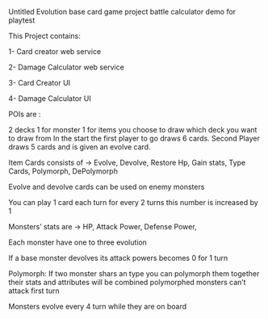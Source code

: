 Untitled Evolution base card game project battle calculator demo for playtest

This Project contains:

1- Card creator web service

2- Damage Calculator  web service

3- Card Creator UI

4- Damage Calculator UI

POIs are :

2 decks 1 for monster 1 for items  you choose to draw which deck you want to draw from
In the start the first player to go draws 6 cards. Second Player draws 5 cards and is given an evolve card.

Item Cards consists of -> Evolve, Devolve, Restore Hp, Gain stats, Type Cards, Polymorph, DePolymorph

Evolve and devolve  cards can be used on enemy monsters

You can play 1 card each turn for every 2 turns this number is increased by 1 

Monsters’ stats are -> HP, Attack Power, Defense Power,  

Each monster have one to three evolution 

If a base monster devolves its attack powers becomes 0 for 1 turn

Polymorph: If two monster shars an type you can polymorph them together their stats and attributes will be combined polymorphed monsters can’t attack first turn 

Monsters evolve every 4 turn while they are on board


